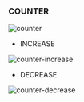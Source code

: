 ### COUNTER

![counter](https://github.com/Fejiro001/Counter/assets/45316079/281238ff-597d-4a15-9940-d655da7d65de)


- INCREASE
  
![counter-increase](https://github.com/Fejiro001/Counter/assets/45316079/255f8937-d2f0-4830-9474-61780614db89)


- DECREASE
  
![counter-decrease](https://github.com/Fejiro001/Counter/assets/45316079/c0f006e9-253f-4930-950a-b662f7848b5a)
